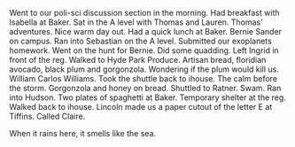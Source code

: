 Went to our poli-sci discussion section in the morning. Had breakfast with Isabella at Baker. Sat in the A level with Thomas and Lauren. Thomas’ adventures. Nice warm day out. Had a quick lunch at Baker. Bernie Sander on campus. Ran into Sebastian on the A level. Submitted our exoplanets homework. Went on the hunt for Bernie. Did some quadding. Left Ingrid in front of the reg. Walked to Hyde Park Produce. Artisan bread, floridian avocado, black plum and gorgonzola. Wondering if the plum would kill us. William Carlos Williams. Took the shuttle back to ihouse. The calm before the storm. Gorgonzola and honey on bread. Shuttled to Ratner. Swam. Ran into Hudson. Two plates of spaghetti at Baker. Temporary shelter at the reg. Walked back to ihouse. Lincoln made us a paper cutout of the letter E at Tiffins. Called Claire. 

When it rains here, it smells like the sea.
